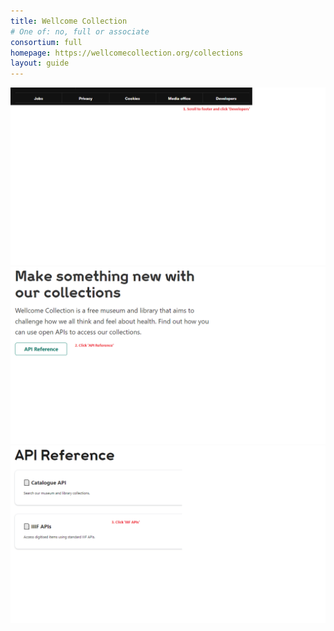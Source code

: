 ```yaml
---
title: Wellcome Collection
# One of: no, full or associate
consortium: full
homepage: https://wellcomecollection.org/collections
layout: guide
---
```


![Scroll to developers](wellcome-3.png)
![API reference](wellcome-4.png)
![IIIF APIs](wellcome-5.png)